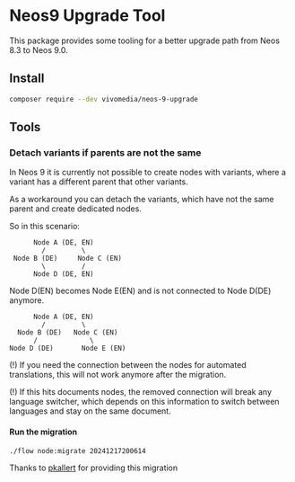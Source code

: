 # Neos9 Upgrade Tool
This package provides some tooling for a better upgrade path from Neos 8.3 to Neos 9.0.

## Install
```bash
composer require --dev vivomedia/neos-9-upgrade
```


## Tools
### Detach variants if parents are not the same
In Neos 9 it is currently not possible to create nodes with variants, where a variant has a different parent that other variants.

As a workaround you can detach the variants, which have not the same parent and create dedicated nodes.

So in this scenario:
```
      Node A (DE, EN)
        /         \
 Node B (DE)     Node C (EN)
        \         /
      Node D (DE, EN)
```
Node D(EN) becomes Node E(EN) and is not connected to Node D(DE) anymore.
```
      Node A (DE, EN)
        /         \
  Node B (DE)   Node C (EN)
      /             \
Node D (DE)       Node E (EN)
```

(!) If you need the connection between the nodes for automated translations, this will not work anymore after the
migration.

(!) If this hits documents nodes, the removed connection will break any language switcher, which depends on this information to switch between languages and stay on the same document. 

#### Run the migration
```bash
./flow node:migrate 20241217200614
```

Thanks to [pkallert](https://github.com/pKallert) for providing this migration


